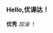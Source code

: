 ### Hello,优课达！ 
**优秀**
*加油*
！[](https://qgt-style.oss-cn-hangzhou.aliyuncs.com/newcoursep4/g1/g1-2-2/tenor.gif)
